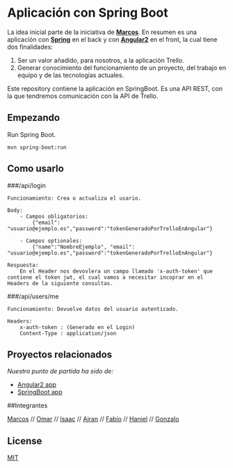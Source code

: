 # Aplicación con Spring Boot

La idea inicial parte de la iniciativa de **[Marcos](https://github.com/markikito)**. En resumen es una aplicación con **[Spring](https://github.com/HanielMA/TrelloApp)** en el back y con **[Angular2](www.repositoriodeAngular2.es)** en el front, la cual tiene dos finalidades:

1. Ser un valor añadido, para nosotros, a la aplicación Trello.
1. Generar conocimiento del funcionamiento de un proyecto, del trabajo en equipo y de las tecnologías actuales.

Este repository contiene la aplicación en SpringBoot. Es una API REST, con la que tendremos comunicación con la API de Trello.
 
## Empezando

Run Spring Boot.

```
mvn spring-boot:run
```

## Como usarlo

###/api/login

	Funcionamiento: Crea o actualiza el usario. 

	Body:
		- Campos obligatorios:
			{"email": "usuario@ejemplo.es","password":"tokenGeneradoPorTrelloEnAngular"}

		- Campos optionales:
			{"name":"NombreEjemplo", "email": "usuario@ejemplo.es","password":"tokenGeneradoPorTrelloEnAngular"}

	Respuesta: 
		En el Header nos devovlera un campo llamado 'x-auth-token' que contiene el token jwt, el cual vamos a necesitar incoprar en el Headers de la siguiente consultas.

###/api/users/me

	Funcionamiento: Devuelve datos del usuario autenticado.

	Headers: 
		x-auth-token : (Generado en el Login)
		Content-Type : application/json


## Proyectos relacionados

*Nuestro punto de partida ha sido de:*

* [Angular2 app](https://github.com/springboot-angular2-tutorial/angular2-app)
* [SpringBoot app](https://github.com/springboot-angular2-tutorial/boot-app)


##Integrantes

[Marcos](https://github.com/markikito) //
[Omar](https://github.com/portaslua) //
[Isaac](https://github.com/faerindel) //
[Airan](https://github.com/Hori30) //
[Fabio](https://github.com/alu0100463910) //
[Haniel](https://github.com/HanielMA/) //
[Gonzalo](https://github.com/gonzalogarciajaubert)

## License

[MIT](/LICENSE)
